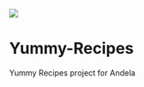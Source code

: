 ![](https://travis-ci.org/adelinetush/Yummy-Recipes.svg?branch=master)

# Yummy-Recipes
Yummy Recipes project for Andela
